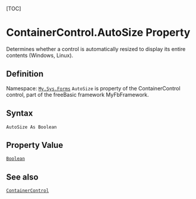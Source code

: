 [TOC]
# ContainerControl.AutoSize Property
Determines whether a control is automatically resized to display its entire contents (Windows, Linux).
## Definition
Namespace: [`My.Sys.Forms`](My.Sys.Forms.md)
`AutoSize` is property of the ContainerControl control, part of the freeBasic framework MyFbFramework.
## Syntax
```freeBasic
AutoSize As Boolean
```
## Property Value
[`Boolean`]("https://www.freebasic.net/wiki/KeyPgBoolean")
## See also
[`ContainerControl`](ContainerControl.md)
